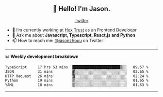 <h2 align="center">👋 Hello! I'm Jason.</h2>
<p align="center">
  <a href="https://twitter.com/jasonzhouu">Twitter</a>
</p>


- 🔭 I’m currently working at [Hex Trust](https://hextrust.com/) as an Frontend Develoepr
- 💬 Ask me about **Javascript, Typescript, React.js and Python**
- 📫 How to reach me: [@jasonzhouu](https://twitter.com/jasonzhouu) on Twitter

-------

📊 **Weekly development breakdown**
<!--START_SECTION:waka-->

```txt
TypeScript     17 hrs 53 mins  ██████████████████████▒░░   89.57 %
JSON           31 mins         ▓░░░░░░░░░░░░░░░░░░░░░░░░   02.65 %
HTTP Request   26 mins         ▓░░░░░░░░░░░░░░░░░░░░░░░░   02.24 %
Python         19 mins         ▒░░░░░░░░░░░░░░░░░░░░░░░░   01.65 %
YAML           18 mins         ▒░░░░░░░░░░░░░░░░░░░░░░░░   01.53 %
```

<!--END_SECTION:waka-->

-------
